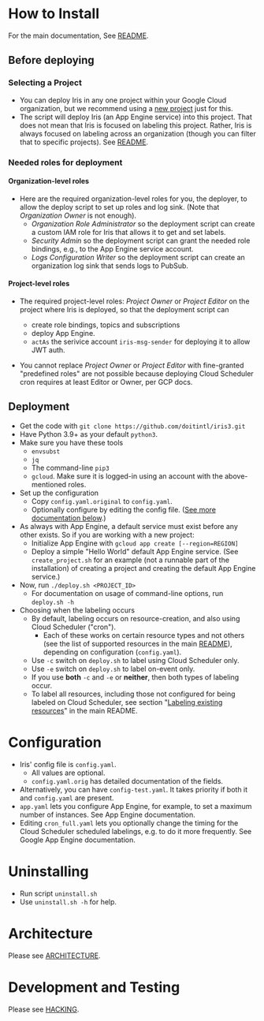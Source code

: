 # How to Install

For the main documentation, See [README](./README.md).

## Before deploying
### Selecting a  Project 

* You can deploy Iris in any one project within your Google Cloud organization, but we recommend using a [new project](https://cloud.google.com/resource-manager/docs/creating-managing-projects#creating_a_project) just for this.
* The script will deploy Iris (an App Engine service) into this project. That does not mean that Iris is focused on labeling this project. Rather, Iris is always focused on labeling across an organization (though you can filter that to specific projects). See [README](./README.md).

### Needed roles for deployment
#### Organization-level roles

* Here are the required organization-level roles for you, the deployer, to allow the deploy script to set up roles and log sink. (Note that *Organization Owner* is not enough).
    * *Organization Role Administrator* so the deployment script can create a custom IAM role for Iris that allows it to get and set labels.
    * *Security Admin* so the deployment script can grant the needed role bindings, e.g., to the App Engine service account.
    * *Logs Configuration Writer* so the deployment script can create an organization log sink that sends logs to
      PubSub.

#### Project-level roles
* The required project-level roles: *Project Owner* or *Project Editor* on the project where Iris is deployed, so that the deployment script can 
  * create role bindings, topics and subscriptions
  * deploy App Engine. 
  * `actAs` the serivice account `iris-msg-sender` for deploying it to allow JWT auth.

* You cannot replace  *Project Owner* or *Project Editor* with fine-granted "predefined roles" are not possible because deploying Cloud Scheduler cron requires at least Editor or Owner, per GCP docs.

## Deployment

* Get the code with `git clone https://github.com/doitintl/iris3.git`
* Have Python 3.9+ as your default `python3`.
* Make sure you have these tools
    * `envsubst`
    * `jq`
    * The command-line `pip3`
    * `gcloud`. Make sure it is logged-in using an account with the above-mentioned roles.
* Set up the configuration
    * Copy `config.yaml.original` to `config.yaml`.
    * Optionally configure by editing the config file. ([See more documentation below](#configuration).)
* As always with App Engine, a default service must exist before any other exists. So if you are working with a new project:
  * Initialize App Engine with `gcloud app create [--region=REGION]`
  * Deploy a simple "Hello World" default App Engine service. (See `create_project.sh` for an example (not a runnable part of the installation) of creating a project and creating the default App Engine service.)
* Now, run `./deploy.sh <PROJECT_ID> `
  * For documentation on usage of command-line options, run `deploy.sh -h` 
* Choosing when the labeling occurs
  * By default, labeling occurs on resource-creation, and also using Cloud Scheduler ("cron"). 
    * Each of these works on certain resource types and not others (see the list of supported resources in the main [README](README.md)), depending on configuration (`config.yaml`).
  * Use `-c` switch on `deploy.sh` to label using Cloud Scheduler only.
  * Use `-e` switch on `deploy.sh` to label on-event only.
  * If you use **both** `-c` and `-e` or **neither**, then both types of labeling occur.
  * To label all resources, including those not configured for being labeled on Cloud Scheduler, see section "[Labeling existing resources](README.md#labeling-existing-resources)" in the main README. 


# Configuration

* Iris' config file is `config.yaml`.
    * All values are optional.
    * `config.yaml.orig` has detailed documentation of the fields.
* Alternatively, you can have `config-test.yaml`. It takes priority if both it and `config.yaml` are present.
* `app.yaml` lets you configure App Engine, for example, to set a maximum number of instances. See App Engine documentation.
* Editing `cron_full.yaml` lets you optionally change the timing for the Cloud Scheduler scheduled labelings, e.g. to do it more frequently. See Google App Engine documentation.

# Uninstalling

* Run script `uninstall.sh`
* Use `uninstall.sh -h` for help.

# Architecture
Please see [ARCHITECTURE](./ARCHITECTURE.md).

# Development and Testing
Please see [HACKING](./HACKING.md).
 
